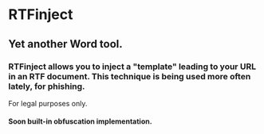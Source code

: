 # RTFinject

## Yet another Word tool.
### RTFinject allows you to inject a "template" leading to your URL in an RTF document. This technique is being used more often lately, for phishing.

For legal purposes only.


#### Soon built-in obfuscation implementation.
